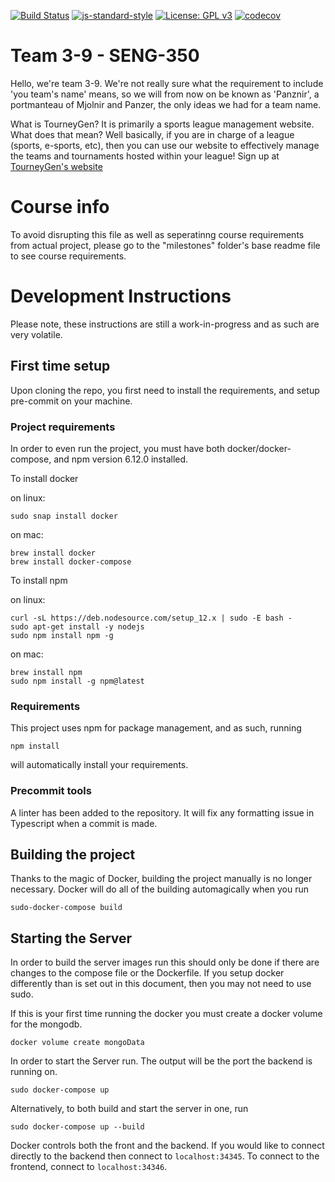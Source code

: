 [![Build Status](http://jenkins.theserverproject.com/buildStatus/icon?job=seng350f19-project-team-3-9%2Fmaster)](http://jenkins.theserverproject.com/job/seng350f19-project-team-3-9/job/master/)
[![js-standard-style](https://img.shields.io/badge/code%20style-standard-brightgreen.svg)](http://standardjs.com)
[![License: GPL v3](https://img.shields.io/badge/License-GPLv3-blue.svg)](https://www.gnu.org/licenses/gpl-3.0)
[![codecov](https://codecov.io/gh/seng350/seng350f19-project-team-3-9/branch/master/graph/badge.svg?token=DoKdk9BFej)](https://codecov.io/gh/seng350/seng350f19-project-team-3-9)

# Team 3-9  -  SENG-350
Hello, we're team 3-9. We're not really sure what the
requirement to include 'you team's name' means, so 
we will from now on be known as 'Panznir',
a portmanteau of Mjolnir and Panzer, the only
ideas we had for a team name.


What is TourneyGen? It is primarily a sports league
management website. What does that mean? Well basically, if you are
in charge of a league (sports, e-sports, etc), then you can use our
website to effectively manage the teams and tournaments hosted within
your league! Sign up at [TourneyGen's website](http://tourneygen.theserverproject.com/)

# Course info
To avoid disrupting this file as well as seperatinng course 
requirements from actual project, please go to the "milestones" 
folder's base readme file to see course requirements.

# Development Instructions
Please note, these instructions are still a work-in-progress
and as such are very volatile.

## First time setup
Upon cloning the repo, you first need to install the
requirements, and setup pre-commit on your machine.

### Project requirements
In order to even run the project, you must have both docker/docker-compose,
and npm version 6.12.0 installed.

To install docker

on linux:
``` commandline
sudo snap install docker
```

on mac:
``` commandline
brew install docker
brew install docker-compose
```

To install npm

on linux:
``` commandline
curl -sL https://deb.nodesource.com/setup_12.x | sudo -E bash -
sudo apt-get install -y nodejs
sudo npm install npm -g
```

on mac:
``` commandline
brew install npm
sudo npm install -g npm@latest
```

### Requirements
This project uses npm for package management, and as
such, running 
``` commandline
npm install
```
will automatically install your requirements.

### Precommit tools
A linter has been added to the repository. It will fix any formatting issue in Typescript when a commit is made.

## Building the project
Thanks to the magic of Docker, building the project manually is no longer
necessary. Docker will do all of the building automagically when you run
``` commandline
sudo-docker-compose build
```

## Starting the Server
In order to build the server images run this should only be done if there are changes to the compose file or the Dockerfile.
If you setup docker differently than is set out in this document, then you may not need to use sudo.

If this is your first time running the docker you must create a docker volume for the mongodb.
```commandline
docker volume create mongoData
```


In order to start the Server run. The output will be the port the backend is running on.
```commandline
sudo docker-compose up
```

Alternatively, to both build and start the server in one, run
``` commandline
sudo docker-compose up --build
```

Docker controls both the front and the backend. If you would like to connect directly to the backend
then connect to `localhost:34345`. To connect to the frontend, connect to `localhost:34346`.



